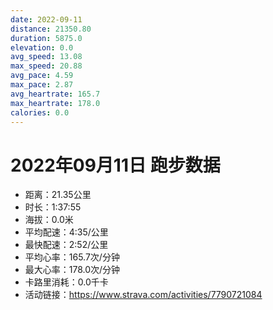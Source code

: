 ```yaml
---
date: 2022-09-11
distance: 21350.80
duration: 5875.0
elevation: 0.0
avg_speed: 13.08
max_speed: 20.88
avg_pace: 4.59
max_pace: 2.87
avg_heartrate: 165.7
max_heartrate: 178.0
calories: 0.0
---
```


# 2022年09月11日 跑步数据

- 距离：21.35公里
- 时长：1:37:55
- 海拔：0.0米
- 平均配速：4:35/公里
- 最快配速：2:52/公里
- 平均心率：165.7次/分钟
- 最大心率：178.0次/分钟
- 卡路里消耗：0.0千卡
- 活动链接：https://www.strava.com/activities/7790721084
